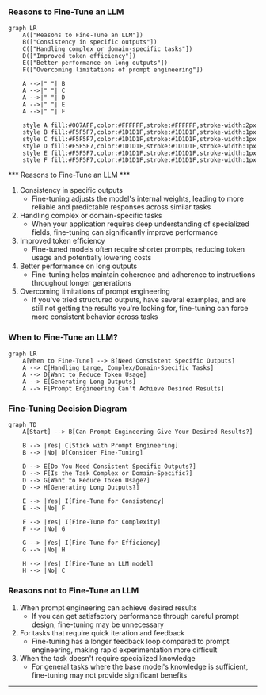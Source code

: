 ### Reasons to Fine-Tune an LLM

```mermaid
graph LR
    A(["Reasons to Fine-Tune an LLM"])
    B(["Consistency in specific outputs"])
    C(["Handling complex or domain-specific tasks"])
    D(["Improved token efficiency"])
    E(["Better performance on long outputs"])
    F(["Overcoming limitations of prompt engineering"])

    A -->|" "| B
    A -->|" "| C
    A -->|" "| D
    A -->|" "| E
    A -->|" "| F

    style A fill:#007AFF,color:#FFFFFF,stroke:#FFFFFF,stroke-width:2px
    style B fill:#F5F5F7,color:#1D1D1F,stroke:#1D1D1F,stroke-width:1px
    style C fill:#F5F5F7,color:#1D1D1F,stroke:#1D1D1F,stroke-width:1px
    style D fill:#F5F5F7,color:#1D1D1F,stroke:#1D1D1F,stroke-width:1px
    style E fill:#F5F5F7,color:#1D1D1F,stroke:#1D1D1F,stroke-width:1px
    style F fill:#F5F5F7,color:#1D1D1F,stroke:#1D1D1F,stroke-width:1px

```
*** Reasons to Fine-Tune an LLM ***

1. Consistency in specific outputs
   - Fine-tuning adjusts the model's internal weights, leading to more reliable and predictable responses across similar tasks
2. Handling complex or domain-specific tasks
   - When your application requires deep understanding of specialized fields, fine-tuning can significantly improve performance
3. Improved token efficiency
   - Fine-tuned models often require shorter prompts, reducing token usage and potentially lowering costs
4. Better performance on long outputs
   - Fine-tuning helps maintain coherence and adherence to instructions throughout longer generations
5. Overcoming limitations of prompt engineering
   - If you've tried structured outputs, have several examples, and are still not getting the results you're looking for, fine-tuning can force more consistent behavior across tasks

### When to Fine-Tune an LLM?

```mermaid
graph LR
    A[When to Fine-Tune] --> B[Need Consistent Specific Outputs]
    A --> C[Handling Large, Complex/Domain-Specific Tasks]
    A --> D[Want to Reduce Token Usage]
    A --> E[Generating Long Outputs]
    A --> F[Prompt Engineering Can't Achieve Desired Results]
```

### Fine-Tuning Decision Diagram

```mermaid
graph TD
    A[Start] --> B[Can Prompt Engineering Give Your Desired Results?]
    
    B --> |Yes| C[Stick with Prompt Engineering]
    B --> |No| D[Consider Fine-Tuning]

    D --> E[Do You Need Consistent Specific Outputs?]
    D --> F[Is the Task Complex or Domain-Specific?]
    D --> G[Want to Reduce Token Usage?]
    D --> H[Generating Long Outputs?]

    E --> |Yes| I[Fine-Tune for Consistency]
    E --> |No| F

    F --> |Yes| I[Fine-Tune for Complexity]
    F --> |No| G

    G --> |Yes| I[Fine-Tune for Efficiency]
    G --> |No| H

    H --> |Yes| I[Fine-Tune an LLM model]
    H --> |No| C

```
### Reasons not to Fine-Tune an LLM
1. When prompt engineering can achieve desired results
   - If you can get satisfactory performance through careful prompt design, fine-tuning may be unnecessary
2. For tasks that require quick iteration and feedback
   - Fine-tuning has a longer feedback loop compared to prompt engineering, making rapid experimentation more difficult
3. When the task doesn't require specialized knowledge
   - For general tasks where the base model's knowledge is sufficient, fine-tuning may not provide significant benefits

---
